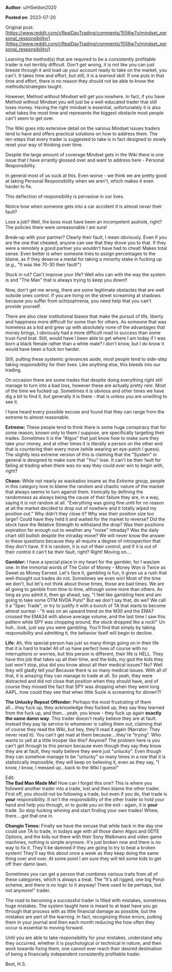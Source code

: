 **Author**: u/HSeldon2020

**Posted on**: 2023-07-20

Original post: [https://www.reddit.com/r/RealDayTrading/comments/1556w7v/mindset_personal_responsibility/](https://www.reddit.com/r/RealDayTrading/comments/1556w7v/mindset_personal_responsibility/)

Learning the method(s) that are required to be a consistently profitable trader is not terribly difficult.  Don't get wrong, it is not like you can just breeze through it and load up your account ready to take on the market, you can't.  It takes time and effort, but still, it is a *learned skill*.  If one puts in that time and effort, there is no reason they should not be able to know the methods/strategies taught.

However, Method without Mindset will get you nowhere.  In fact, if you have Method without Mindset you will just be a well-educated trader that still loses money. Having the right mindset is essential, unfortunately it is also what takes the most time and represents the biggest obstacle most people can't seem to get over.

The Wiki goes into extensive detail on the various Mindset issues traders tend to have and offers practical solutions on how to address them.  The ten-steps that every trader is suggested to take is in fact designed to slowly reset your way of thinking over time.

Despite the large amount of coverage Mindset gets in the Wiki there is one issue that I have errantly glossed over and want to address here - Personal Responsibility.

In general most of us suck at this.  Even worse - we think we are pretty good at taking Personal Responsibility when we aren't, which makes it even harder to fix.

This deflection of responsibility is pervasive in our lives.

Notice how when someone gets into a car accident it is almost *never* their fault?

Lose a job? Well, the boss must have been an incompetent asshole, right? The policies there were unreasonable I am sure!

Break-up with your partner? Clearly their fault, I mean obviously. Even if you are the one that cheated, anyone can see that they drove you to that.  If they were a remotely a good partner you wouldn't have had to cheat! Makes total sense.  Even better is when someone tries to assign percentages to the blame, as if they deserve a medal for taking a minority stake in fucking up (e.g., "It was like 70-30 their fault!")

Stuck in rut? Can't improve your life? Well who can with the way the system is and "The Man" that is always trying to keep you down!!

Now, don't get me wrong, there are some legitimate obstacles that are well outside ones control.  If you are living on the street screaming at shadows because you suffer from schizophrenia, you need help that you can't provide yourself.

There are also clear institutional biases that make the pursuit of life, liberty and happiness more difficult for some than for others.  As someone that was homeless as a kid and grew up with absolutely none of the advantages that money brings, I obviously had a more difficult road to success than some trust-fund brat. Still, would have I been able to get where I am today if I was born a black female rather than a white male? I don't know, but I do know it would have been a fuck ton harder.

Still, putting these systemic grievances aside, most people tend to side-step taking responsibility for their lives.  Like anything else, this bleeds into our trading.

On occasion there are some trades that despite doing everything right still manage to turn into a bad loss, however these are actually pretty *rare*.  Most of the time we fucked up.  Sometimes it is obvious and other times we have dig a bit to find it, but generally it is there - that is unless you are unwilling to see it.

I have heard every possible excuse and found that they can range from the extreme to almost reasonable.

**Extreme:** These people tend to think there is some huge conspiracy that for some reason, known only to them I suppose, are specifically targeting their trades.  Sometimes it is the "Algos" that just know how to make sure they take your money, and at other times it is literally a person on the other end that is countering their every move (while wearing an eye-patch I guess).    The slightly less extreme version of this is claiming that the "System" in general is designed to make sure that "You" lose.  It can't be their fault for failing at trading when there was no way they could ever win to begin with, right?

**Chaos:** While not nearly as wackadoo insane as the *Extreme* group, people in this category love to blame the random and chaotic nature of the market that always seems to turn against them.  Ironically by defining the randomness as always being the cause of their failure they are, in a way, saying it is not random at all.  "Everything was going fine until for no reason at all the market decided to drop out of nowhere and it totally wiped my position out."  Why didn't they close it? Why was their position size too large? Could have they held it and waited for the market to reverse? Did the stock have the Relative Strength to withstand the drop? Was their positions expiration far enough out to weather any "noise" intraday? Was the daily chart still bullish despite the intraday move?  We will never know the answer to these questions because they all require a degree of introspection that they don't have.  If it is random, it is out of their control, and if it is out of their control it can't be their fault, right? Right! Moving on....

**Gambler:** I have a special place in my heart for the gambler, for I was/am one.  In the immortal words of The Color of Money - Money Won *is* Twice as Sweet as Money Earned.  Let's face it, gambling is fun, it gives us a rush that well-thought out trades do not.  Sometimes we even win! Most of the time we don't, but let's not think about those times, those are bad times.  We are all going to gamble from time to time, although some more than others.  As long as you admit it, then go ahead, say, "I feel like gambling here and am going to take some OTM NVDA Puts!"  But we don't say that, do we?  We call it a "Spec Trade", or try to justify it with a bunch of TA that starts to become almost surreal - "It was on an upward trend on the M30 and the EMA7 crossed the EMA34 with above average volume, and the last time I saw this pattern while SPY was chopping around, the stock dropped like a rock!"  Un huh...look, just say you were gambling.  You'll find that simply by taking responsibility and admitting it, the behavior itself will begin to decline.

**Life:** Ah, this special person has just so many things going on in their life that it is hard to trade! All of us have perfect lives of course with no interruptions or worries, but this person is different, their life is HELL.  They have this job that takes up all their time, and the kids, my god the kids they just won't stop, plus did you know about all their medical issues? No? Well they will gladly tell you! Because there is so many medical issues.  With all of that, it is amazing they can manage to trade at all.  So yeah, they were distracted and did not close that position when they should have, and of course they missed the fact that SPY was dropping when they went long AAPL, how could they see that when little Suzie is screaming for dinner!?!

**The Unlucky Repeat Offender:** Perhaps the most frustrating of them all....they fuck up, they acknowledge they fucked up, they say they learned from the fuck up, and then....yeah, you know - they fuck up again **exactly the same damn way**.  This trader doesn't really believe they are at fault.  Instead they pay lip service to whomever is calling them out, claiming that of course they read the Wiki, but hey, they'll read it again (Narrator: They never read it).  You can't get mad at them because....they're "trying".  Who wants to yell at a little trooper like this? Anyone?  The problem here is you can't get through to this person because even though they say they know they are at fault, they really believe they were just "unlucky".  Even though they can somehow manage to be "unlucky" so many times in a row that it is statistically impossible, they will keep on believing it, even as they say, "I know, I know, I messed up...back to the Wiki I guess!"

Edit:  
**The Bad Man Made Me!** How can I forget this one? This is where you followed another trader into a trade, lost and then blame the other trader.  First off, you should not be following a trade, but even if you do, that trade is **your** responsibility.  It isn't the responsibility of the other trader to hold your hand and help you through, or to guide you on the exit - again, it is **your** trade. So stop fucking whining and start finding your own trades! Whew, there....got that one in.

**Changin Times:** Finally we have the excuse that while back in the day one could use TA to trade, in todays age with all those damn Algos and 0DTE Options, and the kids out there with their Sony Walkmans and video game machines, nothing is simple anymore.   It's just broken now and there is no way to fix it.  They'll be damned if they are going to try to beat a broken system!  They'll say this about once a week as they keep doing the same thing over and over.  At some point I am sure they will tell some kids to get off their damn lawn.

Sometimes you can get a person that combines various traits from all of these categories, which is always a treat.  The "It's all rigged, one big Ponzi scheme, and there is no logic to it anyway! There used to be perhaps, but not anymore!" trader.

The road to becoming a successful trader is filled with mistakes, sometimes huge mistakes.  The system taught here is meant to at least have you go through that process with as little financial damage as possible, but the mistakes are part of the learning.  In fact, recognizing those errors, putting them in your journal and then each month reducing the how often they occur is essential to moving forward.

Until you are able to take responsibility for your mistakes, understand why they occurred, whether it is psychological or technical in nature, and then work towards fixing them, one cannot ever reach their desired destination of being a financially independent consistently profitable trader.

Best, H.S.